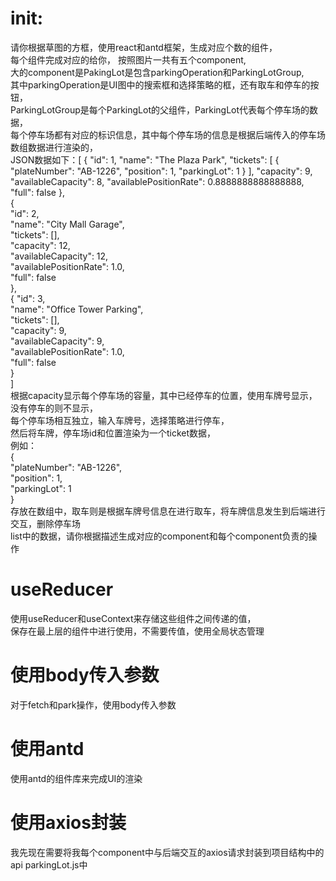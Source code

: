 # init:  
请你根据草图的方框，使用react和antd框架，生成对应个数的组件，  
每个组件完成对应的给你， 按照图片一共有五个component,  
大的component是PakingLot是包含parkingOperation和ParkingLotGroup,  
其中parkingOperation是UI图中的搜索框和选择策略的框，还有取车和停车的按钮，  
ParkingLotGroup是每个ParkingLot的父组件，ParkingLot代表每个停车场的数据，  
每个停车场都有对应的标识信息，其中每个停车场的信息是根据后端传入的停车场数组数据进行渲染的，  
JSON数据如下：[
{
"id": 1,
"name": "The Plaza Park",
"tickets": [
{
"plateNumber": "AB-1226",
"position": 1,
"parkingLot": 1
}
],
"capacity": 9,
"availableCapacity": 8,
"availablePositionRate": 0.8888888888888888,
"full": false
},  
{  
"id": 2,  
"name": "City Mall Garage",  
"tickets": [],  
"capacity": 12,  
"availableCapacity": 12,  
"availablePositionRate": 1.0,  
"full": false  
},  
{
"id": 3,  
"name": "Office Tower Parking",  
"tickets": [],  
"capacity": 9,  
"availableCapacity": 9,  
"availablePositionRate": 1.0,  
"full": false  
}  
]  
根据capacity显示每个停车场的容量，其中已经停车的位置，使用车牌号显示，没有停车的则不显示，  
每个停车场相互独立，输入车牌号，选择策略进行停车，  
然后将车牌，停车场id和位置渲染为一个ticket数据，  
例如：              
{  
"plateNumber": "AB-1226",  
"position": 1,  
"parkingLot": 1  
}    
存放在数组中，取车则是根据车牌号信息在进行取车，将车牌信息发生到后端进行交互，删除停车场   
list中的数据，请你根据描述生成对应的component和每个component负责的操作  
# useReducer
使用useReducer和useContext来存储这些组件之间传递的值，  
保存在最上层的组件中进行使用，不需要传值，使用全局状态管理

# 使用body传入参数
对于fetch和park操作，使用body传入参数

# 使用antd
使用antd的组件库来完成UI的渲染

# 使用axios封装
我先现在需要将我每个component中与后端交互的axios请求封装到项目结构中的api parkingLot.js中